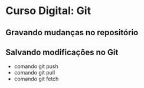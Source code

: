 # Curso Digital: Git

## Gravando mudanças no repositório

## Salvando modificações no Git

* comando git push
* comando git pull
* comando git fetch
